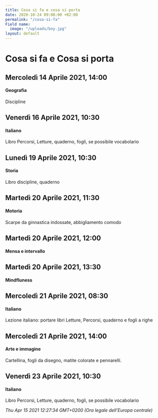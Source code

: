 ```yaml
---
title: Cosa si fa e cosa si porta
date: 2020-10-24 09:08:00 +02:00
permalink: "/cosa-si-fa"
Field name:
  image: "/uploads/boy.jpg"
layout: default
---
```


# Cosa si fa e Cosa si porta
## Mercoledì 14 Aprile 2021, 14:00
#### Geografia
Discipline  
## Venerdì 16 Aprile 2021, 10:30
#### Italiano
Libro Percorsi, Letture, quaderno, fogli, se possibile vocabolario  
## Lunedì 19 Aprile 2021, 10:30
#### Storia
Libro discipline, quaderno  
## Martedì 20 Aprile 2021, 11:30
#### Motoria
Scarpe da ginnastica indossate, abbigliamento comodo  
## Martedì 20 Aprile 2021, 12:00
#### Mensa e intervallo
  
## Martedì 20 Aprile 2021, 13:30
#### Mindfluness
  
## Mercoledì 21 Aprile 2021, 08:30
#### Italiano
<span>Lezione italiano: portare libri Letture, Percorsi, quaderno e fogli a righe</span>  
## Mercoledì 21 Aprile 2021, 14:00
#### Arte e immagine
Cartellina, fogli da disegno, matite colorate e pennarelli.  
## Venerdì 23 Aprile 2021, 10:30
#### Italiano
Libro Percorsi, Letture, quaderno, fogli, se possibile vocabolario  

_Thu Apr 15 2021 12:27:34 GMT+0200 (Ora legale dell’Europa centrale)_